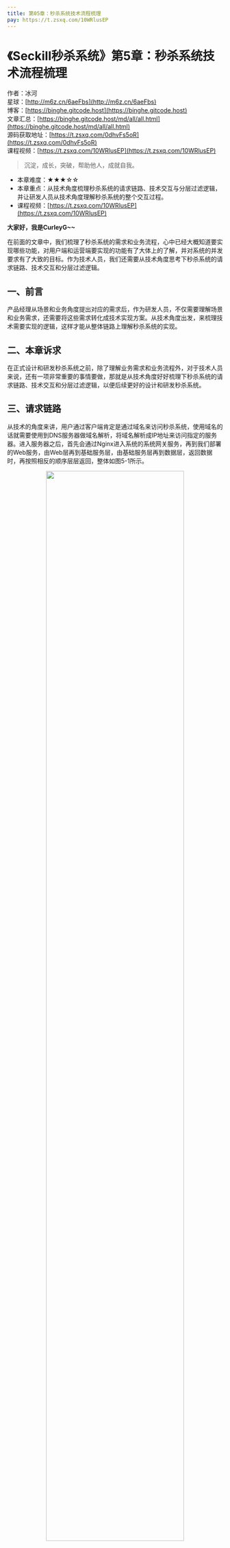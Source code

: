 ```yaml
---
title: 第05章：秒杀系统技术流程梳理
pay: https://t.zsxq.com/10WRlusEP
---
```


# 《Seckill秒杀系统》第5章：秒杀系统技术流程梳理

作者：冰河
<br/>星球：[http://m6z.cn/6aeFbs](http://m6z.cn/6aeFbs)
<br/>博客：[https://binghe.gitcode.host](https://binghe.gitcode.host)
<br/>文章汇总：[https://binghe.gitcode.host/md/all/all.html](https://binghe.gitcode.host/md/all/all.html)
<br/>源码获取地址：[https://t.zsxq.com/0dhvFs5oR](https://t.zsxq.com/0dhvFs5oR)
<br/>课程视频：[https://t.zsxq.com/10WRlusEP](https://t.zsxq.com/10WRlusEP)

> 沉淀，成长，突破，帮助他人，成就自我。

* 本章难度：★★★☆☆
* 本章重点：从技术角度梳理秒杀系统的请求链路、技术交互与分层过滤逻辑，并让研发人员从技术角度理解秒杀系统的整个交互过程。
* 课程视频：[https://t.zsxq.com/10WRlusEP](https://t.zsxq.com/10WRlusEP)

**大家好，我是CurleyG~~**

在前面的文章中，我们梳理了秒杀系统的需求和业务流程，心中已经大概知道要实现哪些功能，对用户端和运营端要实现的功能有了大体上的了解，并对系统的并发要求有了大致的目标。作为技术人员，我们还需要从技术角度思考下秒杀系统的请求链路、技术交互和分层过滤逻辑。

## 一、前言

产品经理从场景和业务角度提出对应的需求后，作为研发人员，不仅需要理解场景和业务需求，还需要将这些需求转化成技术实现方案。从技术角度出发，来梳理技术需要实现的逻辑，这样才能从整体链路上理解秒杀系统的实现。

## 二、本章诉求

在正式设计和研发秒杀系统之前，除了理解业务需求和业务流程外，对于技术人员来说，还有一项非常重要的事情要做，那就是从技术角度好好梳理下秒杀系统的请求链路、技术交互和分层过滤逻辑，以便后续更好的设计和研发秒杀系统。

## 三、请求链路

从技术的角度来讲，用户通过客户端肯定是通过域名来访问秒杀系统，使用域名的话就需要使用到DNS服务器做域名解析，将域名解析成IP地址来访问指定的服务器。进入服务器之后，首先会通过Nginx进入系统的系统网关服务，再到我们部署的Web服务，由Web层再到基础服务层，由基础服务层再到数据层，返回数据时，再按照相反的顺序层层返回，整体如图5-1所示。

<div align="center">
    <img src="https://binghe.gitcode.host/images/project/seckill/scekill-2023-05-09-001.png?raw=true" width="80%">
    <br/>
</div>

由图5-1可以看出，在用户访问秒杀系统时，请求流量首先会通过DNS将域名解析成IP地址，通过IP地址访问到服务器。进入Nginx，由Nginx进行一系列的负载均衡和限流等功能，到达系统的业务网关，通过业务网关进行路由、限流、服务降级以及风控等，进入到Web服务，Web服务会对外提供交互接口，解析接收的请求数据，以及聚合查询的数据等。随后进入到基础服务，基础服务的功能比较单一和灵活，基本都是一些简单的业务处理。最后会进入数据服务层，数据服务主要就是存储、操作和查询数据，可以包含Redis、MySQL和其他数据服务。

## 四、技术交互

了解了请求的链路后，还要从技术角度了解下，用户在秒杀系统中抢购商品时，与系统发生了怎样的交互，整体上可以总结成如图5-2所示的交互流程图。

<div align="center">
    <img src="https://binghe.gitcode.host/images/project/seckill/scekill-2023-05-09-002.png?raw=true" width="80%">
    <br/>
</div>

由图5-2可以看出，用户参与系统秒杀时，主要的交互逻辑如下所示。

## 查看完整文章

加入[冰河技术](http://m6z.cn/6aeFbs)知识星球，解锁完整技术文章与完整代码
